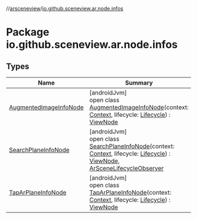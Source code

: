 //[arsceneview](../../index.md)/[io.github.sceneview.ar.node.infos](index.md)

# Package io.github.sceneview.ar.node.infos

## Types

| Name | Summary |
|---|---|
| [AugmentedImageInfoNode](-augmented-image-info-node/index.md) | [androidJvm]<br>open class [AugmentedImageInfoNode](-augmented-image-info-node/index.md)(context: [Context](https://developer.android.com/reference/kotlin/android/content/Context.html), lifecycle: [Lifecycle](https://developer.android.com/reference/kotlin/androidx/lifecycle/Lifecycle.html)) : [ViewNode](../../../sceneview/sceneview/io.github.sceneview.node/-view-node/index.md) |
| [SearchPlaneInfoNode](-search-plane-info-node/index.md) | [androidJvm]<br>open class [SearchPlaneInfoNode](-search-plane-info-node/index.md)(context: [Context](https://developer.android.com/reference/kotlin/android/content/Context.html), lifecycle: [Lifecycle](https://developer.android.com/reference/kotlin/androidx/lifecycle/Lifecycle.html)) : [ViewNode](../../../sceneview/sceneview/io.github.sceneview.node/-view-node/index.md), [ArSceneLifecycleObserver](../io.github.sceneview.ar/-ar-scene-lifecycle-observer/index.md) |
| [TapArPlaneInfoNode](-tap-ar-plane-info-node/index.md) | [androidJvm]<br>open class [TapArPlaneInfoNode](-tap-ar-plane-info-node/index.md)(context: [Context](https://developer.android.com/reference/kotlin/android/content/Context.html), lifecycle: [Lifecycle](https://developer.android.com/reference/kotlin/androidx/lifecycle/Lifecycle.html)) : [ViewNode](../../../sceneview/sceneview/io.github.sceneview.node/-view-node/index.md) |
